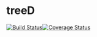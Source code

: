 # treeD
[![Build Status](https://travis-ci.com/adrmorver/cashew.svg?token=xe7uqizs8UNzpqcpCquE&branch=master)](https://travis-ci.com/adrmorver/cashew)[![Coverage Status](https://coveralls.io/repos/github/adrmorver/cashew/badge.svg?branch=master)](https://coveralls.io/github/adrmorver/cashew?branch=master)
